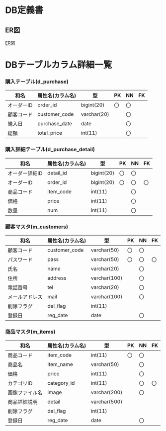 # DB定義書
## ER図
[ER図](https://github.com/Aso2001371/2021sys-design/blob/main/MYEC.md "ER図はこちら")

# DBテーブルカラム詳細一覧

### 購入テーブル(d_purchase)
|和名| 属性名(カラム名) | 型 | PK | NN | FK |
|----|-------|-----|---|----|----|
|オーダーID| order_id | bigint(20) | 〇| 〇| |
|顧客コード| customer_code | varchar(20) | | 〇| |
|購入日| purchase_date | date | | 〇| |
|総額| total_price | int(11) | | 〇| |

### 購入詳細テーブル(d_purchase_detail)
|和名| 属性名(カラム名) | 型 | PK | NN | FK |
|----|-------|-----|---|----|----|
|オーダー詳細ID| detail_id | bigint(20) | 〇| 〇| |
|オーダーID| order_id | bigint(20) | 〇| 〇| 〇|
|商品コード| item_code | int(11) | | 〇| |
|価格| price | int(11) | | 〇| |
|数量| num | int(11) | | 〇| |

### 顧客マスタ(m_customers)
|和名| 属性名(カラム名) | 型 | PK | NN | FK |
|----|-------|-----|---|----|----|
|顧客コード| customer_code | varchar(50) | 〇| 〇| |
|パスワード| pass | varchar(50) | 〇| 〇| 〇|
|氏名| name | varchar(20) | | 〇| |
|住所| address | varchar(100) | | 〇| |
|電話番号| tel| varchar(20) | | 〇| |
|メールアドレス| mail | varchar(100) | | 〇| |
|削除フラグ| del_flag | int(11) | | | |
|登録日| reg_date | date | | 〇| |


### 商品マスタ(m_items)
|和名| 属性名(カラム名) | 型 | PK | NN | FK |
|----|-------|-----|---|----|----|
|商品コード| item_code | int(11) | 〇| 〇| |
|商品名| item_name| varchar(50) | | 〇| |
|価格| price | int(11) | | 〇| |
|カテゴリID| category_id | int(11) | | 〇| 〇|
|画像ファイル名| image | varchar(200) | | 〇| |
|商品詳細説明| detail | varchar(500) | | | |
|削除フラグ| del_flag | int(11) | | | |
|登録日| reg_date | date | | 〇| |
